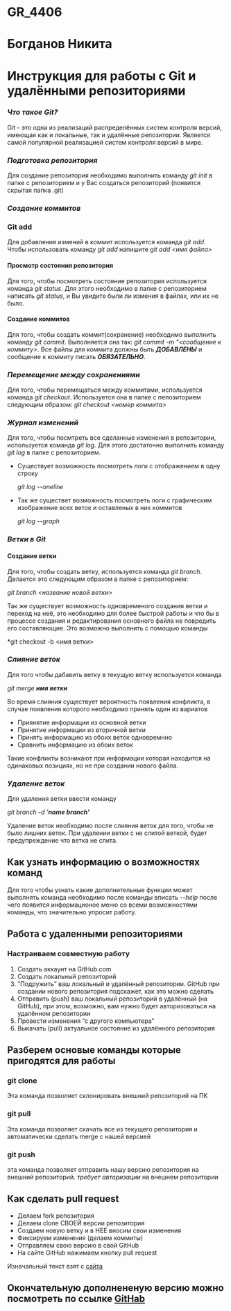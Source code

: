 # GR_4406

# Богданов Никита

# Инструкция для работы с Git и удалёнными репозиториями

### *Что такое Git?*
Git - это одна из реализаций распределённых систем контроля версий, имеющая как и локальные, так и удалённые репозитории. Является самой популярной реализацией систем контроля версий в мире.
### *Подготовка репозитория*
Для создание репозитория необходимо выполнить команду *git init*  в папке с репозиторием и у Вас создаться репозиторий (появится скрытая папка .git)

### *Создание коммитов*

### Git add
Для добавления измений в коммит используется команда *git add*. Чтобы использовать команду *git add* напишите *git add <имя файла>*

#### Просмотр состояния репозитория
Для того, чтобы посмотреть состояние репозитория используется команда *git status*. Для этого необходимо в папке с репозиторием написать *git status*, и Вы увидите были ли измения в файлах, или их не было.

#### Создание коммитов
Для того, чтобы создать коммит(сохранение) необходимо выполнить команду *git commit*. Выполняется она так: *git commit -m "<сообщение к коммиту>*. Все файлы для коммита должны быть ***ДОБАВЛЕНЫ*** и сообщение к коммиту писать ***ОБЯЗАТЕЛЬНО***.

### *Перемещение между сохранениями*
Для того, чтобы перемещаться между коммитами, используется команда *git checkout*. Используется она в папке с пепозиторием следующим образом: *git checkout <номер коммита>*

### *Журнал изменений*
Для того, чтобы посмтреть все сделанные изменения в репозитории, используется команда *git log*. Для этого достаточно выполнить команду *git log* в папке с репозиторием.

 + Cуществует возможность посмотреть логи с отображением в одну строку 

    *git log --oneline*

 + Так же существет возможность посмотреть логи с графическим изображение всех веток и оставленых в них коммитов

    *git log --graph*

### *Ветки в Git*


#### Создание ветки

Для того, чтобы создать ветку, используется команда *git branch*. Делается это следующим образом в папке с репозиторием: 

*git branch <название новой ветки>*

Так же существует возможность одновременого создания ветки и переход на неё, это необходимо для более быстрой работы и что бы в процессе создания и редактирования основного файла не повредить его составляющие. Это возможно выполнить с помощью команды 

*git checkout -b <имя ветки> 

### *Слияние веток*

Для того чтобы дабавить ветку в текущую ветку используется команда 

*git merge <name branch>* *__имя ветки__*

Во время слияния существует вероятность появления конфликта, в случае появления которого необходимо принять один из вариатов 

* Приянятие информации из основной ветки
* Принятие информации из вторичной ветки
* Принять информацию из обоих веток одновремнно 
* Сравнить информацию из обоих веток

Такие конфликты возникают при информации которая находится на одинаковых позициях, но не при создании нового файла. 

### *Удаление веток*
Для удаления ветки ввести команду 

*git branch -d '__name branch'__*

Удаление веток необходимо после слияния веток для того, чтобы не было лишних веток. При удалении ветки с не слитой веткой, будет предупреждение что ветка не слита. 

## Как узнать информацию о возможностях команд

Для того чтобы узнать какие дополнительные функции может выполнять команда необходимо после команды вписать *--help* после чего появится информационое меню со всеми возможностями команды, что значительно упросит работу. 

## Работа с удаленными репозиториями

### Настраиваем совместную работу

1. Создать аккаунт на GitHub.com
2. Создать локальный репозиторий
3. “Подружить” ваш локальный и удалённый репозитории. GitHub при создании нового репозитория подскажет, как это можно сделать
4. Отправить (push) ваш локальный репозиторий в удалённый (на GitHub), при этом, возможно, 
вам нужно будет авторизоваться на удалённом репозитории
5. Провести изменения “с другого компьютера”
6. Выкачать (pull) актуальное состояние из удалённого репозитория

## Разберем основые команды которые пригодятся для работы

### __git clone__ 

Эта команда позволяет склонировать внешний репозиторий на ПК

### __git pull__

Эта команда позволяет скачать все из текущего репозитория и автоматически сделать merge с нашей версией 

### __git push__ 

эта команда позволяет отправить нашу версию репозитория на внешний репозиторий. *требует авторизации* на внешнем репозитории

## Как сделать pull request

* Делаем fork репозитория
* Делаем clone СВОЕЙ версии репозитория
* Создаем новую ветку и в НЕЕ вносим свои изменения
* Фиксируем изменения (делаем коммиты)
* Отправляем свою версию в свой GitHub
* На сайте GitHub нажимаем кнопку pull request 



Изначальный текст взят с [сайта](https://github.com/oleggolen/Seminar-13-12-2021/blob/master/Readme.md?plain=1)

## Окончательную дополнененую версию можно посмотреть по ссылке [GitHab](https://github.com/NikoRino/GR_4406.git)